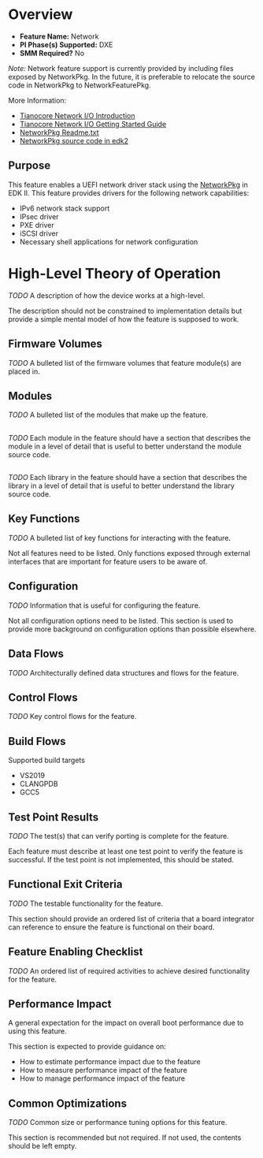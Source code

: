 # Overview
* **Feature Name:** Network
* **PI Phase(s) Supported:** DXE
* **SMM Required?** No

_Note:_ Network feature support is currently provided by including files exposed by NetworkPkg. In the future,
it is preferable to relocate the source code in NetworkPkg to NetworkFeaturePkg.

More Information:
* [Tianocore Network I/O Introduction](https://github.com/tianocore/tianocore.github.io/wiki/Network-io)
* [Tianocore Network I/O Getting Started Guide](https://github.com/tianocore/tianocore.github.io/wiki/NetworkPkg-Getting-Started-Guide)
* [NetworkPkg Readme.txt](https://raw.githubusercontent.com/tianocore-docs/Docs/master/User_Docs/Readme_NetworkPkg.txt)
* [NetworkPkg source code in edk2](https://github.com/tianocore/edk2/tree/master/NetworkPkg)

## Purpose
This feature enables a UEFI network driver stack using the [NetworkPkg](https://github.com/tianocore/edk2/tree/master/NetworkPkg)
in EDK II. This feature provides drivers for the following network capabilities:
* IPv6 network stack support
* IPsec driver
* PXE driver
* iSCSI driver
* Necessary shell applications for network configuration

# High-Level Theory of Operation
*_TODO_*
A description of how the device works at a high-level.

The description should not be constrained to implementation details but provide a simple mental model of how the
feature is supposed to work.

## Firmware Volumes
*_TODO_*
A bulleted list of the firmware volumes that feature module(s) are placed in.

## Modules
*_TODO_*
A bulleted list of the modules that make up the feature.

## <Module Name>
*_TODO_*
Each module in the feature should have a section that describes the module in a level of detail that is useful
to better understand the module source code.

## <Library Name>
*_TODO_*
Each library in the feature should have a section that describes the library in a level of detail that is useful
to better understand the library source code.

## Key Functions
*_TODO_*
A bulleted list of key functions for interacting with the feature.

Not all features need to be listed. Only functions exposed through external interfaces that are important for feature
users to be aware of.

## Configuration
*_TODO_*
Information that is useful for configuring the feature.

Not all configuration options need to be listed. This section is used to provide more background on configuration
options than possible elsewhere.

## Data Flows
*_TODO_*
Architecturally defined data structures and flows for the feature.

## Control Flows
*_TODO_*
Key control flows for the feature.

## Build Flows
Supported build targets
* VS2019
* CLANGPDB
* GCC5

## Test Point Results
*_TODO_*
The test(s) that can verify porting is complete for the feature.

Each feature must describe at least one test point to verify the feature is successful. If the test point is not
implemented, this should be stated.

## Functional Exit Criteria
*_TODO_*
The testable functionality for the feature.

This section should provide an ordered list of criteria that a board integrator can reference to ensure the feature is
functional on their board.

## Feature Enabling Checklist
*_TODO_*
An ordered list of required activities to achieve desired functionality for the feature.

## Performance Impact
A general expectation for the impact on overall boot performance due to using this feature.

This section is expected to provide guidance on:
* How to estimate performance impact due to the feature
* How to measure performance impact of the feature
* How to manage performance impact of the feature

## Common Optimizations
*_TODO_*
Common size or performance tuning options for this feature.

This section is recommended but not required. If not used, the contents should be left empty.
